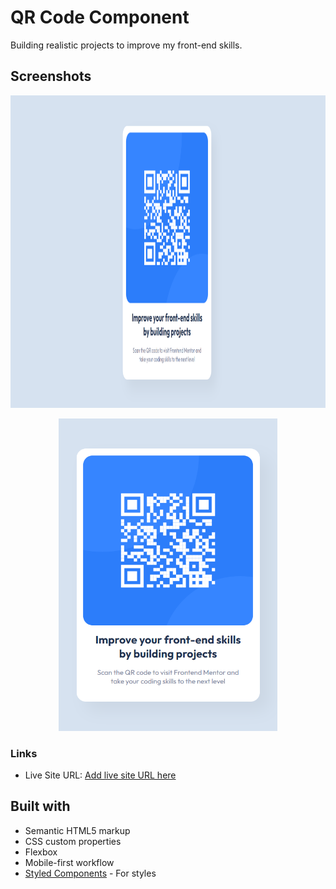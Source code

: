 # QR Code Component

Building realistic projects to improve my front-end skills.

## Screenshots

<img width="1000" height="500" src="./screenshot.png">
<p align="center">
<img width="350" height="500" src="./screenshot-mobile.png">
</p>

### Links

- Live Site URL: [Add live site URL here](https://qr-c0de.netlify.app/)

## Built with

- Semantic HTML5 markup
- CSS custom properties
- Flexbox
- Mobile-first workflow
- [Styled Components](https://styled-components.com/) - For styles
